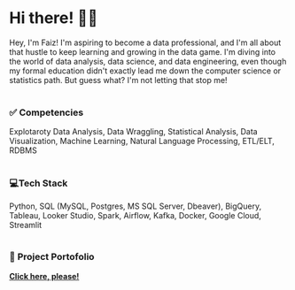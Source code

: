 # **Hi there!** 👋🏼
Hey, I'm Faiz! I'm aspiring to become a data professional, and I'm all about that hustle to keep learning and growing in the data game. I'm diving into the world of data analysis, data science, and data engineering, even though my formal education didn't exactly lead me down the computer science or statistics path. But guess what? I'm not letting that stop me! <br>
<br>

### ✅ **Competencies**
Explotaroty Data Analysis, Data Wraggling, Statistical Analysis, Data Visualization, Machine Learning, Natural Language Processing, ETL/ELT, RDBMS <br>
<br>

### 💻**Tech Stack**
Python, SQL (MySQL, Postgres, MS SQL Server, Dbeaver), BigQuery, Tableau, Looker Studio, Spark, Airflow, Kafka, Docker, Google Cloud, Streamlit <br>
<br>

### 📂 **Project Portofolio**
[**Click here, please!**](https://github.com/faizns/Faizs-Data-Portofolio)
